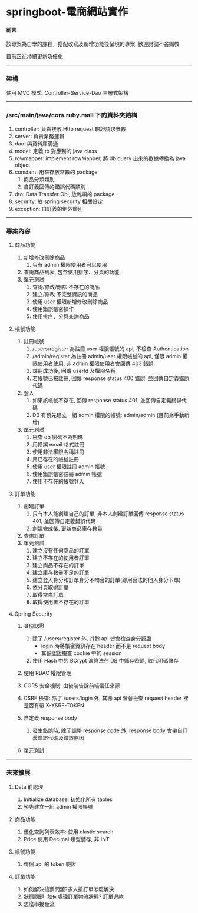 # springboot-電商網站實作

#### 前言

該專案為自學的課程，搭配改寫及新增功能後呈現的專案, 歡迎討論不吝赐教

目前正在持續更新及優化

---

### 架構

使用 MVC 模式, Controller-Service-Dao 三層式架構

---

### /src/main/java/com.ruby.mall 下的資料夾結構

1. controller: 負責接收 Http request 驗證請求參數
2. server: 負責業務邏輯
3. dao: 與資料庫溝通
4. model: 定義 tb 對應到的 java class
5. rowmapper: implement rowMapper, 將 db query 出來的數據轉換為 java object
6. constant: 用來存放常數的 package
   1. 商品分類類別
   2. 自訂義回傳的錯誤代碼類別
7. dto: Data Transfer Obj, 放雜項的 package
8. security: 放 spring security 相關設定
9. exception: 自訂義的例外類別

---

### 專案內容

1. 商品功能

   1. 新增修改刪除商品
      1. 只有 admin 權限使用者可以使用
   2. 查詢商品列表, 包含使用排序、分頁的功能
   3. 單元測試
      1. 查詢/修改/刪除 不存在的商品
      2. 建立/修改 不完整資訊的商品
      3. 使用 user 權限新增修改刪除商品
      4. 使用錯誤帳密操作
      5. 使用排序、分頁查詢商品
2. 帳號功能

   1. 註冊帳號
      1. /users/register 為註冊 user 權限帳號的 api, 不檢查 Authentication
      2. /admin/register 為註冊 admin/user 權限帳號的 api, 僅限 admin 權限使用者使用, 非 admin 權限使用者會回傳 403 錯誤
      3. 註冊成功後, 回傳 userId 及權限名稱
      4. 若帳號已被註冊, 回傳 response status 400 錯誤, 並回傳自定義錯誤代碼
   2. 登入
      1. 如果該帳號不存在, 回傳 response status 401, 並回傳自定義錯誤代碼
      2. DB 有預先建立一組 admin 權限的帳號: admin/admin (目前為手動新增)
   3. 單元測試
      1. 檢查 db 密碼不為明碼
      2. 用錯誤 email 格式註冊
      3. 使用非法權限名稱註冊
      4. 用已存在的帳號註冊
      5. 使用 user 權限註冊 admin 帳號
      6. 使用錯誤帳密註冊 admin 帳號
      7. 使用不存在的帳號登入
3. 訂單功能

   1. 創建訂單
      1. 只有本人能創建自己的訂單, 非本人創建訂單回傳 response status 401, 並回傳自定義錯誤代碼
      2. 創建完成後, 更新商品庫存數量
   2. 查詢訂單
   3. 單元測試
      1. 建立沒有任何商品的訂單
      2. 建立不存在的使用者訂單
      3. 建立商品不存在的訂單
      4. 建立庫存數量不足的訂單
      5. 建立登入身分和訂單身分不吻合的訂單(即用合法的他人身分下單)
      6. 依分頁取得訂單
      7. 取得空白訂單
      8. 取得使用者不存在的訂單
4. Spring Security

   1. 身份認證

      1. 除了 /users/register 外, 其餘 api 皆會檢查身分認證
         * login 時將帳密資訊存在 header 而不是 request body
         * 其餘認證檢查 cookie 中的 session
      2. 使用 Hash 中的 BCrypt 演算法在 DB 中儲存密碼, 取代明碼儲存
   2. 使用 RBAC 權限管理
   3. CORS 安全機制: 由後端告訴前端信任來源
   4. CSRF 檢查: 除了 /users/login 外, 其餘 api 皆會檢查 request header 裡是否有帶 X-XSRF-TOKEN
   5. 自定義 response body

      1. 發生錯誤時, 除了調整 response code 外, response body 會帶自訂義錯誤代碼及錯誤原因
   6. 單元測試

---

### 未來擴展

1. Data 前處理

   1. Initialize database: 初始化所有 tables
   2. 預先建立一組 admin 權限帳號
2. 商品功能

   1. 優化查詢列表效率: 使用 elastic search
   2. Price 使用 Decimal 類型儲存, 非 INT
3. 帳號功能

   1. 每個 api 的 token 驗證
4. 訂單功能

   1. 如何解決搶票問題?多人搶訂單怎麼解決
   2. 狀態問題, 如何處理訂單物流狀態? 訂單退款
   3. 怎麼串接金流
